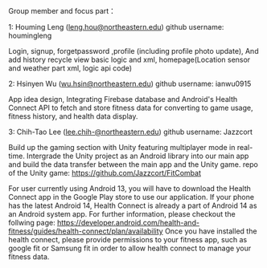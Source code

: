 Group member and focus part：

1: Houming Leng (leng.hou@northeastern.edu) github username: houmingleng

  Login, signup, forgetpassword ,profile (including profile photo update), And add history recycle view basic logic and xml, homepage(Location sensor and weather part xml, logic api code)

2: Hsinyen Wu (wu.hsin@northeastern.edu) github username: ianwu0915

  App idea design, Integrating Firebase database and Android's Health Connect API to fetch and store fitness data for converting to game usage, fitness history, and health data display. 

3: Chih-Tao Lee (lee.chih-@northeastern.edu) github username: Jazzcort

  Build up the gaming section with Unity featuring multiplayer mode in real-time. Intergrade the Unity project as an Android library into our main app and build the data transfer between the main app and the Unity game.
  repo of the Unity game: https://github.com/Jazzcort/FitCombat

For user currently using Android 13, you will have to download the Health Connect app in the Google Play store to use our application. If your phone has the latest Android 14, Health Connect is already a part of Android 14 as an Android system app. For further information, please checkout the follwing page:
https://developer.android.com/health-and-fitness/guides/health-connect/plan/availability
Once you have installed the health connect, please provide permissions to your fitness app, such as google fit or Samsung fit in order to allow health connect to manage your fitness data. 
